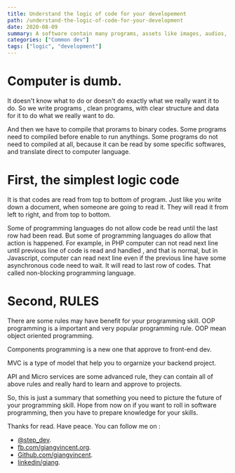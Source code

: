 ```yaml
---
title: Understand the logic of code for your developement
path: /understand-the-logic-of-code-for-your-development
date: 2020-08-09
summary: A software contain many programs, assets like images, audios, videos or something that even more complicate like 3D models. A program contain many lines of code, this codes are divided or constructed by rules. That rules are important. Because if there is no rule, computer will not understand what need to run.
categories: ["Common dev"]
tags: ["logic", "development"]
---
```


# Computer is dumb.

It doesn't know what to do or doesn't do exactly what we really want it to do. So we write programs , clean programs, with clear structure and data for it to do what we really want to do.

And then we have to compile that prorams to binary codes. Some programs need to compiled before enable to run anythings. Some programs do not need to compiled at all, because it can be read by some specific softwares, and translate direct to computer language.

# First, the simplest logic code

It is that codes are read from top to bottom of program.
Just like you write down a document, when someone are going to read it. They will read it from left to right, and from top to bottom.

Some of programming languages do not allow code be read until the last row had been read. But some of programming languages do allow that action is happened. For example, in PHP computer can not read next line until previous line of code is read and handled , and that is normal, but in Javascript, computer can read next line even if the previous line have some asynchronous code need to wait. It will read to last row of codes. That called non-blocking programming language.

# Second, RULES

There are some rules may have benefit for your programming skill.
OOP programming is a important and very popular programming rule.
OOP mean object oriented programming.

Components programming is a new one that approve to front-end dev.

MVC is a type of model that help you to orgarnize your backend project.

API and Micro services are some advanced rule, they can contain all of above rules and really hard to learn and approve to projects.

So, this is just a summary that something you need to picture the future of your programming skill. Hope from now on if you want to roll in software programming, then you have to prepare knowledge for your skills.

Thanks for read. Have peace.
You can follow me on :

- [@step_dev](https://twitter.com/step_dev).
- [fb.com/giangvincent.org](https://www.facebook.com/giangvincent.org/).
- [Github.com/giangvincent](https://github.com/giangvincent).
- [linkedin/giang](https://www.linkedin.com/in/giang-do-linh-88b034131/).
